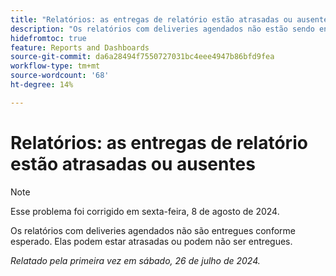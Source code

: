 ```yaml
---
title: "Relatórios: as entregas de relatório estão atrasadas ou ausentes"
description: "Os relatórios com deliveries agendados não estão sendo entregues conforme esperado. Elas podem estar atrasadas, ou podem não ser entregues."
hidefromtoc: true
feature: Reports and Dashboards
source-git-commit: da6a28494f7550727031bc4eee4947b86bfd9fea
workflow-type: tm+mt
source-wordcount: '68'
ht-degree: 14%

---
```



# Relatórios: as entregas de relatório estão atrasadas ou ausentes

>[!NOTE]
>
>Esse problema foi corrigido em sexta-feira, 8 de agosto de 2024.

Os relatórios com deliveries agendados não são entregues conforme esperado. Elas podem estar atrasadas ou podem não ser entregues.

_Relatado pela primeira vez em sábado, 26 de julho de 2024._
